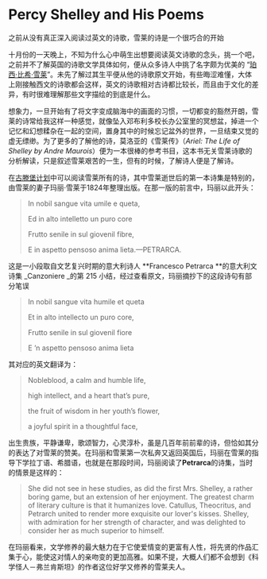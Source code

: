 # Percy Shelley and His Poems

之前从没有真正深入阅读过英文的诗歌，雪莱的诗是一个很巧合的开始

十月份的一天晚上，不知为什么心中萌生出想要阅读英文诗歌的念头，挑一个吧，之前并不了解英国的诗歌文学具体如何，便从众多诗人中挑了名字颇为优美的 “[珀西·比希·雪莱](https://zh.wikipedia.org/zh-hans/珀西·比希·雪莱)”。未先了解过其生平便从他的诗歌原文开始，有些晦涩难懂，大体上刚接触西文的诗歌都会这样，英文的诗歌相对古诗都比较长，而且由于文化的差异，有时很难理解那些文字描绘的到底是什么。

想象力，一旦开始有了将文字变成脑海中的画面的习惯，一切都变的豁然开朗，雪莱的诗常给我这样一种感觉，就像坠入邓布利多校长办公室里的冥想盆，掉进一个记忆和幻想糅杂在一起的空间，置身其中的时候忘记盆外的世界，一旦结束又觉的虚无缥缈。为了更多的了解他的诗，莫洛亚的《雪莱传》（_Ariel: The Life of Shelley by Andre Maurois_）便为一本很棒的参考书目，这本书无关雪莱诗歌的分析解读，只是叙述雪莱艰苦的一生，但有的时候，了解诗人便是了解诗。

在[古滕堡计划](http://www.gutenberg.org/)中可以阅读雪莱所有的诗，其中雪莱逝世后的第一本诗集是特别的，由雪莱的妻子玛丽·雪莱于1824年整理出版。在那一版的前言中，玛丽以此开头：

> In nobil sangue vita umile e queta,
>
> Ed in alto intelletto un puro core
>
> Frutto senile in sul giovenil fibre,
>
> E in aspetto pensoso anima lieta.—PETRARCA.

这是一小段取自文艺复兴时期的意大利诗人 **Francesco Petrarca **的意大利文诗集 _Canzoniere _的第 215 小结，经过查看原文，玛丽摘抄下的这段诗句有部分笔误

> In nobil sangue vita humile et queta
>
> Et in alto intellecto un puro core,
>
> Frutto senile in sul giovenil fiore
>
> E ’n aspetto pensoso anima lieta

其对应的英文翻译为：

> Nobleblood, a calm and humble life,
>
> high intellect, and a heart that’s pure,
>
> the fruit of wisdom in her youth’s flower,
>
> a joyful spirit in a thoughtful face,

出生贵族，平静谦卑，歌颂智力，心灵淳朴，虽是几百年前前辈的诗，但恰如其分的表达了对雪莱的赞美。在玛丽和雪莱第一次私奔又返回英国后，玛丽在雪莱的指导下学拉丁语、希腊语，也就是在那段时间，玛丽阅读了**Petrarca**的诗集，当时的情景是这样的：

> She did not see in hese studies, as did the first Mrs. Shelley, a rather boring game, but an extension of her enjoyment. The greatest charm of literary culture is that it humanizes love. Catullus, Theocritus, and Petrarch united to render more exquisite our lover's kisses. Shelley, with admiration for her strength of character, and was delighted to consider her as much superior to himself.

在玛丽看来，文学修养的最大魅力在于它使爱情变的更富有人性，将先贤的作品汇集于心，能使这对情人的亲吻变的更加高雅。如果不提，大概人们都不会想到《科学怪人－弗兰肯斯坦》的作者这位好学又修养的雪莱夫人。

